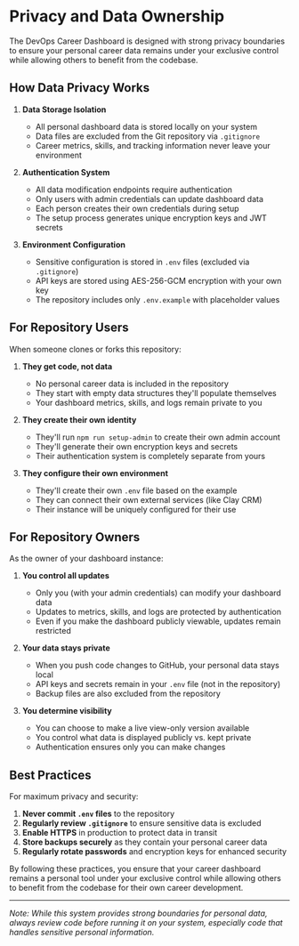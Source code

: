 # Privacy and Data Ownership

The DevOps Career Dashboard is designed with strong privacy boundaries to ensure your personal career data remains under your exclusive control while allowing others to benefit from the codebase.

## How Data Privacy Works

1. **Data Storage Isolation**
   - All personal dashboard data is stored locally on your system
   - Data files are excluded from the Git repository via `.gitignore`
   - Career metrics, skills, and tracking information never leave your environment

2. **Authentication System**
   - All data modification endpoints require authentication
   - Only users with admin credentials can update dashboard data
   - Each person creates their own credentials during setup
   - The setup process generates unique encryption keys and JWT secrets

3. **Environment Configuration**
   - Sensitive configuration is stored in `.env` files (excluded via `.gitignore`)
   - API keys are stored using AES-256-GCM encryption with your own key
   - The repository includes only `.env.example` with placeholder values

## For Repository Users

When someone clones or forks this repository:

1. **They get code, not data**
   - No personal career data is included in the repository
   - They start with empty data structures they'll populate themselves
   - Your dashboard metrics, skills, and logs remain private to you

2. **They create their own identity**
   - They'll run `npm run setup-admin` to create their own admin account
   - They'll generate their own encryption keys and secrets
   - Their authentication system is completely separate from yours

3. **They configure their own environment**
   - They'll create their own `.env` file based on the example
   - They can connect their own external services (like Clay CRM)
   - Their instance will be uniquely configured for their use

## For Repository Owners

As the owner of your dashboard instance:

1. **You control all updates**
   - Only you (with your admin credentials) can modify your dashboard data
   - Updates to metrics, skills, and logs are protected by authentication
   - Even if you make the dashboard publicly viewable, updates remain restricted

2. **Your data stays private**
   - When you push code changes to GitHub, your personal data stays local
   - API keys and secrets remain in your `.env` file (not in the repository)
   - Backup files are also excluded from the repository

3. **You determine visibility**
   - You can choose to make a live view-only version available
   - You control what data is displayed publicly vs. kept private
   - Authentication ensures only you can make changes

## Best Practices

For maximum privacy and security:

1. **Never commit `.env` files** to the repository
2. **Regularly review `.gitignore`** to ensure sensitive data is excluded
3. **Enable HTTPS** in production to protect data in transit
4. **Store backups securely** as they contain your personal career data
5. **Regularly rotate passwords** and encryption keys for enhanced security

By following these practices, you ensure that your career dashboard remains a personal tool under your exclusive control while allowing others to benefit from the codebase for their own career development.

---

*Note: While this system provides strong boundaries for personal data, always review code before running it on your system, especially code that handles sensitive personal information.*